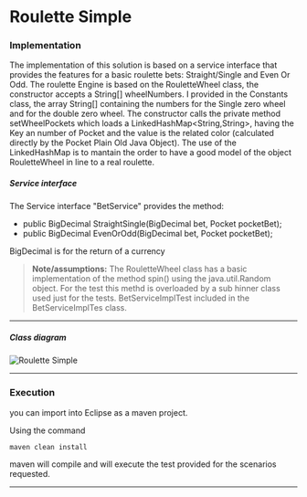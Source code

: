 # Roulette Simple

###  Implementation
The implementation of this solution is based on a service interface that provides the features for a basic roulette bets: Straight/Single and Even Or Odd. 
The roulette Engine is based on the RouletteWheel class, the constructor accepts a String[] wheelNumbers. I provided in the Constants class, the array String[] containing the numbers for the Single zero wheel and for the double zero wheel. The constructor calls the private method setWheelPockets which loads a LinkedHashMap<String,String>, having the Key an number of Pocket and the value is the related color (calculated directly by the Pocket Plain Old Java Object). The use of the LinkedHashMap is to mantain the order to have a good model of the object RouletteWheel in line to a real roulette. 

##### Service interface
The Service interface "BetService" provides the method:
 - 	public BigDecimal StraightSingle(BigDecimal bet, Pocket pocketBet);
 -	public BigDecimal EvenOrOdd(BigDecimal bet, Pocket pocketBet);

   BigDecimal is for the return of a currency
 
> **Note/assumptions:**  The RouletteWheel class has a basic implementation of the method spin() using the java.util.Random object. For the test this methd is overloaded by a sub hinner class used just for the tests. BetServiceImplTest included in the BetServiceImplTes class.    

----------

##### Class diagram
![Roulette Simple](RouletteSimple/doc/class-diagram.jpg)

----------

###  Execution
you can import into Eclipse as a maven project. 

Using the command
```
maven clean install
```
maven will compile and will execute the test provided for the scenarios requested.

----------

